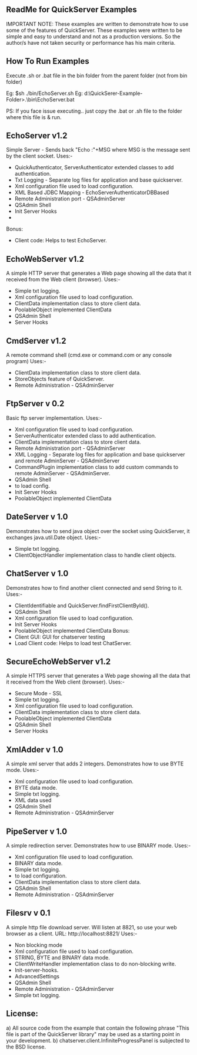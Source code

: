 ReadMe for QuickServer Examples
-------------------------------

IMPORTANT NOTE: These examples are written to demonstrate how to use some 
of the features of QuickServer. These examples were written to be simple 
and easy to understand and not as a production versions. So the author/s have
not taken security or performance has his main criteria. 

How To Run Examples
-------------------
Execute .sh or .bat file in the bin folder from the parent folder (not from bin folder)

Eg: $sh ./bin/EchoServer.sh
Eg: d:\QuickSerer-Example-Folder>.\bin\EchoServer.bat

PS: If you face issue executing.. just copy the .bat or .sh file to the folder where this file is & run.


EchoServer v1.2
-------------------
Simple Server - Sends back "Echo :"+MSG where MSG is the message sent by 
the client socket.
Uses:-
 - QuickAuthenticator, ServerAuthenticator extended classes to add authentication.
 - Txt Logging - Separate log files for application and base quickserver.
 - Xml configuration file used to load configuration.
 - XML Based JDBC Mapping - EchoServerAuthenticatorDBBased
 - Remote Administration port - QSAdminServer
 - QSAdmin Shell
 - Init Server Hooks
 - <access-constraint>
Bonus:
 - Client code: Helps to test EchoServer.


EchoWebServer v1.2
-------------------
A simple HTTP server that generates a Web page showing all the data that it 
received from the Web client (browser).
Uses:-
 - Simple txt logging.
 - Xml configuration file used to load configuration.
 - ClientData implementation class to store client data.
 - PoolableObject implemented ClientData
 - QSAdmin Shell
 - Server Hooks


CmdServer v1.2
-------------------
A remote command shell (cmd.exe or command.com or any console program)
Uses:-
 - ClientData implementation class to store client data.
 - StoreObjects feature of QuickServer.
 - Remote Administration - QSAdminServer

FtpServer v 0.2
-------------------
Basic ftp server implementation. 
Uses:-
 - Xml configuration file used to load configuration.
 - ServerAuthenticator extended class to add authentication.
 - ClientData implementation class to store client data.
 - Remote Administration port - QSAdminServer
 - XML Logging - Separate log files for application and base quickserver 
   and remote AdminServer - QSAdminServer
 - CommandPlugin implementation class to add custom commands to remote 
   AdminServer - QSAdminServer.
 - QSAdmin Shell
 - <application-configuration> to load config.
 - Init Server Hooks
 - PoolableObject implemented ClientData


DateServer v 1.0
-------------------
Demonstrates how to send java object over the socket using QuickServer, it 
exchanges java.util.Date object.
Uses:-
 - Simple txt logging.
 - ClientObjectHandler implementation class to handle client objects.


ChatServer v 1.0
-------------------
Demonstrates how to find another client connected and send String to it.
Uses:-
 - ClientIdentifiable and QuickServer.findFirstClientById().
 - QSAdmin Shell
 - Xml configuration file used to load configuration.
 - Init Server Hooks
 - PoolableObject implemented ClientData
Bonus:
 - Client GUI: GUI for chatserver testing
 - Load Client code: Helps to load test ChatServer.


SecureEchoWebServer v1.2
-------------------
A simple HTTPS server that generates a Web page showing all the data that it 
received from the Web client (browser).
Uses:-
 - Secure Mode - SSL
 - Simple txt logging.
 - Xml configuration file used to load configuration.
 - ClientData implementation class to store client data.
 - PoolableObject implemented ClientData
 - QSAdmin Shell
 - Server Hooks


XmlAdder v 1.0
-------------------
A simple xml server that adds 2 integers. Demonstrates how to use BYTE mode.
Uses:-
 - Xml configuration file used to load configuration.
 - BYTE data mode.
 - Simple txt logging.
 - XML data used
 - QSAdmin Shell
 - Remote Administration - QSAdminServer


PipeServer v 1.0
-------------------
A simple redirection server. Demonstrates how to use BINARY mode.
Uses:-
 - Xml configuration file used to load configuration.
 - BINARY data mode.
 - Simple txt logging.
 - <application-configuration> to load configuration.
 - ClientData implementation class to store client data.
 - QSAdmin Shell
 - Remote Administration - QSAdminServer

 
Filesrv v 0.1
-------------------
A simple http file download server. Will listen at 8821, so use your web 
browser as a client. URL: http://localhost:8821/
Uses:-
 - Non blocking mode
 - Xml configuration file used to load configuration.
 - STRING, BYTE and BINARY data mode.
 - ClientWriteHandler implementation class to do non-blocking write.
 - Init-server-hooks.
 - AdvancedSettings
 - QSAdmin Shell
 - Remote Administration - QSAdminServer
 - Simple txt logging.



License: 
--------
a) All source code from the example that contain the following phrase 
   "This file is part of the QuickServer library" may be used as a starting 
   point in your development.
b) chatserver.client.InfiniteProgressPanel is subjected to the BSD license. 


